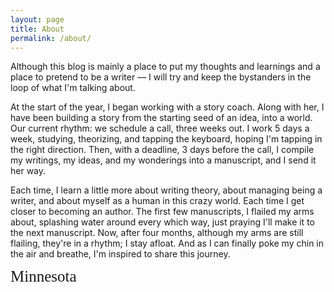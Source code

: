 ```yaml
---
layout: page
title: About
permalink: /about/
---
```


Although this blog is mainly a place to put my thoughts and learnings and a place to pretend to be a writer — I will try and keep the bystanders in the loop of what I'm talking about.

At the start of the year, I began working with a story coach. Along with her, I have been building a story from the starting seed of an idea, into a world. Our current rhythm: we schedule a call, three weeks out. I work 5 days a week, studying, theorizing, and tapping the keyboard, hoping I'm tapping in the right direction. Then, with a deadline, 3 days before the call, I compile my writings, my ideas, and my wonderings into a manuscript, and I send it her way. 

Each time, I learn a little more about writing theory, about managing being a writer, and about myself as a human in this crazy world. Each time I get closer to becoming an author. The first few manuscripts, I flailed my arms about, splashing water around every which way, just praying I'll make it to the next manuscript. Now, after four months, although my arms are still flailing, they're in a rhythm; I stay afloat. And as I can finally poke my chin in the air and breathe, I'm inspired to share this journey.

<span style="font-family: Lucida Sans Typewriter; font-size: 25px"> Minnesota </span>